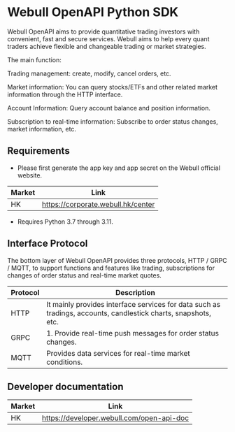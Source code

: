 # Webull OpenAPI Python SDK

Webull OpenAPI aims to provide quantitative trading investors with convenient, fast and secure services. Webull aims to help every quant traders achieve flexible and changeable trading or market strategies.

The main function:

Trading management: create, modify, cancel orders, etc.

Market information: You can query stocks/ETFs and other related market information through the HTTP interface.

Account Information: Query account balance and position information.

Subscription to real-time information: Subscribe to order status changes, market information, etc.

## Requirements

- Please first generate the app key and app secret on the Webull official website.

| Market | Link                               |
|--------|------------------------------------|
| HK     | https://corporate.webull.hk/center |

- Requires Python 3.7 through 3.11.

## Interface Protocol

The bottom layer of Webull OpenAPI provides three protocols, HTTP / GRPC / MQTT, to support functions and features like trading, subscriptions for changes of order status and real-time market quotes.

| Protocol | Description                                                                                                    |
|----------|----------------------------------------------------------------------------------------------------------------|
| HTTP     | It mainly provides interface services for data such as tradings, accounts, candlestick charts, snapshots, etc. |
| GRPC	    | 1. Provide real-time push messages for order status changes.                                                   |
| MQTT	    | Provides data services for real-time market conditions.                                                        |

## Developer documentation

| Market | Link                                      |
|--------|-------------------------------------------|
| HK     | https://developer.webull.com/open-api-doc |
